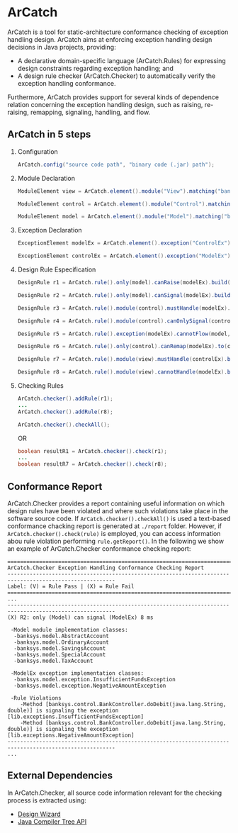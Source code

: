 # ArCatch 

ArCatch is a tool for static-architecture conformance checking of exception handling design. ArCatch aims at enforcing exception handling design decisions in Java projects, providing: 
* A declarative domain-specific language (ArCatch.Rules) for expressing design constraints regarding exception handling; and 
* A design rule checker (ArCatch.Checker) to automatically verify the exception handling conformance. 

Furthermore, ArCatch provides support for several kinds of dependence relation concerning the exception handling design, such as raising, re-raising, remapping, signaling, handling, and flow.

ArCatch in 5 steps
------------------

1. Configuration

    ```java
    ArCatch.config("source code path", "binary code (.jar) path");
    ```
2. Module Declaration
    ```java
    ModuleElement view = ArCatch.element().module("View").matching("banksys.view.\\w+").build();

    ModuleElement control = ArCatch.element().module("Control").matching("banksys.control.\\w+").build();

    ModuleElement model = ArCatch.element().module("Model").matching("banksys.model.\\w+").build();
    ```
3. Exception Declaration
    ```java
    ExceptionElement modelEx = ArCatch.element().exception("ControlEx").matching("banksys.control.exception.\\w+").build();

    ExceptionElement controlEx = ArCatch.element().exception("ModelEx").matching("banksys.model.exception.\\w+").build();
    ```
4. Design Rule Especification
    ```java
    DesignRule r1 = ArCatch.rule().only(model).canRaise(modelEx).build();

    DesignRule r2 = ArCatch.rule().only(model).canSignal(modelEx).build();
    
    DesignRule r3 = ArCatch.rule().module(control).mustHandle(modelEx).build();

    DesignRule r4 = ArCatch.rule().module(control).canOnlySignal(controlEx).build();

    DesignRule r5 = ArCatch.rule().exception(modelEx).cannotFlow(model, control, view).build();

    DesignRule r6 = ArCatch.rule().only(control).canRemap(modelEx).to(controlEx).build();

    DesignRule r7 = ArCatch.rule().module(view).mustHandle(controlEx).build();
    
    DesignRule r8 = ArCatch.rule().module(view).cannotHandle(modelEx).build();
    ```
5. Checking Rules
    ```java
    ArCatch.checker().addRule(r1);
    ...
    ArCatch.checker().addRule(r8);

    ArCatch.checker().checkAll();
    ```
    OR
    ```java
    boolean resultR1 = ArCatch.checker().check(r1);
    ...
    boolean resultR7 = ArCatch.checker().check(r8);
    ```

Conformance Report
------------------
ArCatch.Checker provides a report containing useful information on which design rules have been violated and where such violations take place in the software source code. If ```ArCatch.checker().checkAll()``` is used a text-based conformance chacking report is generated at ```./report``` folder. However, if ```ArCatch.checker().check(rule)``` is employed, you can access information abou rule violation performing ```rule.getReport()```. In the following we show an example of ArCatch.Checker conformance checking report:

```
========================================================================================================
ArCatch.Checker Exception Handling Conformance Checking Report
--------------------------------------------------------------------------------------------------------
Label: (V) = Rule Pass | (X) = Rule Fail
========================================================================================================
...
--------------------------------------------------------------------------------------------------------
(X) R2: only (Model) can signal (ModelEx) 8 ms

 -Model module implementation classes:
  -banksys.model.AbstractAccount
  -banksys.model.OrdinaryAccount
  -banksys.model.SavingsAccount
  -banksys.model.SpecialAccount
  -banksys.model.TaxAccount

 -ModelEx exception implementation classes:
  -banksys.model.exception.InsufficientFundsException
  -banksys.model.exception.NegativeAmountException

 -Rule Violations
	-Method [banksys.control.BankController.doDebit(java.lang.String, double)] is signaling the exception [lib.exceptions.InsufficientFundsException]
	-Method [banksys.control.BankController.doDebit(java.lang.String, double)] is signaling the exception [lib.exceptions.NegativeAmountException]
--------------------------------------------------------------------------------------------------------
...
```

External Dependencies
---------------------
In ArCatch.Checker, all source code information relevant for the checking process is extracted using:
* [Design Wizard](https://github.com/joaoarthurbm/designwizard)
* [Java Compiler Tree API](https://docs.oracle.com/javase/7/docs/jdk/api/javac/tree/)


